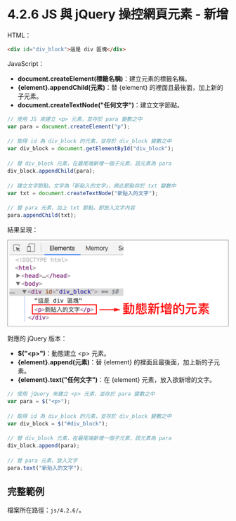 # 4.2.6 JS 與 jQuery 操控網頁元素 - 新增

HTML：

```html
<div id="div_block">這是 div 區塊</div>
```

JavaScript：

* **document.createElement\(標籤名稱\)**：建立元素的標籤名稱。
* **{element}.appendChild\(元素\)**：替 {element} 的裡面且最後面，加上新的子元素。
* **document.createTextNode\("任何文字"\)**：建立文字節點。

```js
// 使用 JS 來建立 <p> 元素，並存於 para 變數之中
var para = document.createElement("p");

// 取得 id 為 div_block 的元素，並存於 div_block 變數之中
var div_block = document.getElementById("div_block");

// 替 div_block 元素，在最尾端新增一個子元素，該元素為 para
div_block.appendChild(para);

// 建立文字節點，文字為「新貼入的文字」，將此節點存於 txt 變數中
var txt = document.createTextNode("新貼入的文字");

// 替 para 元素，加上 txt 節點，即放入文字內容
para.appendChild(txt);
```

結果呈現：

![](/assets/js新增元素.png)

對應的 jQuery 版本：

* **$\("&lt;p&gt;"\)**：動態建立 &lt;p&gt; 元素。
* **{element}.append\(元素\)**：替 {element} 的裡面且最後面，加上新的子元素。
* **{element}.text\("任何文字"\)**：在 {element} 元素，放入欲新增的文字。

```js
// 使用 jQuery 來建立 <p> 元素，並存於 para 變數之中
var para = $("<p>");

// 取得 id 為 div_block 的元素，並存於 div_block 變數之中
var div_block = $("#div_block");

// 替 div_block 元素，在最尾端新增一個子元素，該元素為 para
div_block.append(para);

// 替 para 元素，放入文字
para.text("新貼入的文字");
```

## 完整範例

檔案所在路徑：`js/4.2.6/`。

